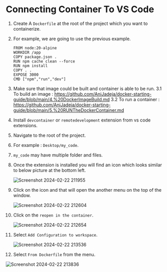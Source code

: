 # Connecting Container To VS Code

1. Create A `Dockerfile` at the root of the project which you want to containerize.
2. For example, we are going to use the previous example.
    ```
    FROM node:20-alpine
    WORKDIR /app
    COPY package.json .
    RUN npm cache clean --force
    RUN npm install
    COPY . .
    EXPOSE 3000 
    CMD ["npm","run","dev"]
    ```
3. Make sure that image could be built and container is able to be run.
   3.1 To build an image : https://github.com/AniJadeja/docker-starting-guide/blob/main/4.%20DockerImageBuild.md
   3.2 To run a container : https://github.com/AniJadeja/docker-starting-guide/blob/main/5.%20RUNTheDockerContainer.md
4. Install `devcontainer` or `remotedevelopment` extension from vs code extensions.
5. Navigate to the root of the project.
6. For example : `Desktop/my_code`.
7. `my_code` may have multiple folder and files.
8. Once the extension is installed you will find an icon which looks similar to below picture at the bottom left.
   
   ![Screenshot 2024-02-22 211955](https://github.com/AniJadeja/docker-starting-guide/assets/65672780/3253ceb5-952f-48b6-8b18-9b3601d8fa43)
10. Click on the icon and that will open the another menu on the top of the window.

    ![Screenshot 2024-02-22 212604](https://github.com/AniJadeja/docker-starting-guide/assets/65672780/a6ff745c-1e1c-464e-96c3-253cd700ef60)
11. Click on the `reopen in the container`.
    
    ![Screenshot 2024-02-22 212654](https://github.com/AniJadeja/docker-starting-guide/assets/65672780/b303d073-fb36-4237-b40a-845c0258b7fc)
12. Select `Add Configuration to workspace`. 

    ![Screenshot 2024-02-22 213536](https://github.com/AniJadeja/docker-starting-guide/assets/65672780/eb67a758-b09a-4b4e-a0f2-194e2e1dc310)
  3. Select `From Dockerfile` from the menu.

![Screenshot 2024-02-22 213836](https://github.com/AniJadeja/docker-starting-guide/assets/65672780/e7b7014a-a105-4ba7-8c8e-70c008168271)
